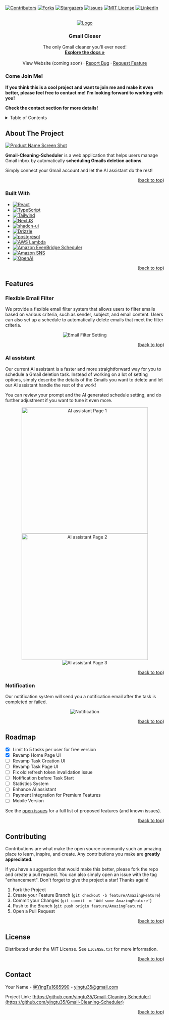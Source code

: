 <!-- <div align="center">
	<h1><b>Ying Tu's Portfolio Website</b></h1>
	<a href="https://Gmail-Cleaning-Scheduler/">Gmail-Cleaning-Scheduler</a><br>
	<h2>PC Version</h2>
	<img alt="home-pc" src="https://user-images.githubusercontent.com/91551415/219528017-746ff31a-e225-4f28-a039-0e0a6fb085bd.png" />
	<h2>Mobile Version</h2>
	<img alt="home-mobile" src="https://user-images.githubusercontent.com/91551415/219830674-ac8be166-ff23-4cc6-a0a9-6279c79c2636.png" />
</div> -->

<!-- Improved compatibility of back to top link: See: https://github.com/othneildrew/Best-README-Template/pull/73 -->
<a name="readme-top"></a>
<!--
*** Thanks for checking out the Best-README-Template. If you have a suggestion
*** that would make this better, please fork the repo and create a pull request
*** or simply open an issue with the tag "enhancement".
*** Don't forget to give the project a star!
*** Thanks again! Now go create something AMAZING! :D
-->



<!-- PROJECT SHIELDS -->
<!--
*** I'm using markdown "reference style" links for readability.
*** Reference links are enclosed in brackets [ ] instead of parentheses ( ).
*** See the bottom of this document for the declaration of the reference variables
*** for contributors-url, forks-url, etc. This is an optional, concise syntax you may use.
*** https://www.markdownguide.org/basic-syntax/#reference-style-links
-->
[![Contributors][contributors-shield]][contributors-url]
[![Forks][forks-shield]][forks-url]
[![Stargazers][stars-shield]][stars-url]
[![Issues][issues-shield]][issues-url]
[![MIT License][license-shield]][license-url]
[![LinkedIn][linkedin-shield]][linkedin-url]



<!-- PROJECT LOGO -->
<br />
<div align="center">
  <a href="Gmail-Cleaning-Scheduler">
    <img src="https://github.com/user-attachments/assets/e617c877-8041-418c-b974-7e23f514622f" alt="Logo">
  </a>

<h3 align="center">Gmail Cleaer</h3>

  <p align="center">
    The only Gmail cleaner you'll ever need!
    <br />
    <a href="https://github.com/yingtu35/Gmail-Cleaning-Scheduler"><strong>Explore the docs »</strong></a>
    <br />
    <br />
    <!-- <a href="Gmail-Cleaning-Scheduler">View Website (coming soon)</a> -->
    <span>View Website (coming soon)</span>
    ·
    <a href="https://github.com/yingtu35/Gmail-Cleaning-Scheduler/issues">Report Bug</a>
    ·
    <a href="https://github.com/yingtu35/Gmail-Cleaning-Scheduler/issues">Request Feature</a>
  </p>
</div>

<h3>Come Join Me!</h3>

**If you think this is a cool project and want to join me and make it even better, please feel free to contact me! I'm looking forward to working with you!**

**Check the contact section for more details!**



<!-- TABLE OF CONTENTS -->
<details>
  <summary>Table of Contents</summary>
  <ol>
    <li>
      <a href="#about-the-project">About The Project</a>
      <ul>
        <li><a href="#built-with">Built With</a></li>
      </ul>
    </li>
    <li><a href="#features">Features</a>
      <ul>
        <li><a href="#flexible-email-filter">Flexible Emails Filter</a></li>
        <li><a href="#ai-assistant">AI-powered Scheduler</a></li>
        <li><a href="#notification">Email Notification</a></li>
      </ul>
    </li>
    <li><a href="#roadmap">Roadmap</a></li>
    <li><a href="#contributing">Contributing</a></li>
    <li><a href="#license">License</a></li>
    <li><a href="#contact">Contact</a></li>
    <!-- <li><a href="#acknowledgments">Acknowledgments</a></li> -->
  </ol>
</details>



<!-- ABOUT THE PROJECT -->
## About The Project

[![Product Name Screen Shot][product-screenshot]](Gmail-Cleaning-Scheduler)

**Gmail-Cleaning-Scheduler** is a web application that helps users manage Gmail inbox by automatically **scheduling Gmails deletion actions**. 

Simply connect your Gmail account and let the AI assistant do the rest!


<p align="right">(<a href="#readme-top">back to top</a>)</p>



### Built With

* [![React][React.js]][React-url]
* [![TypeScript][TypeScript.org]][TypeScript-url]
* [![Tailwind][Tailwind.com]][Tailwind-url]
* [![NextJS][NextJS.org]][NextJS-url]
* [![shadcn-ui][shadcn-ui.com]][shadcn-ui-url]
* [![Drizzle][Drizzle.com]][Drizzle-url]
* [![postgresql][postgresql]][postgresql-url]
* [![AWS Lambda][AWS Lambda]][AWS Lambda-url]
* [![Amazon EvenBridge Scheduler][Amazon EvenBridge Scheduler]][Amazon EvenBridge Scheduler-url]
* [![Amazon SNS][Amazon SNS]][Amazon SNS-url]
* [![OpenAI][OpenAI]][OpenAI-url]

<p align="right">(<a href="#readme-top">back to top</a>)</p>



<!-- FEATURES -->
## Features

### Flexible Email Filter
<p>We provide a flexible email filter system that allows users to filter emails based on various criteria, such as sender, subject, and email content. Users can also set up a schedule to automatically delete emails that meet the filter criteria.</p>
<div align="center">
  <img src="https://github.com/user-attachments/assets/6043da03-f73e-4ce5-a6df-255cb7b7533c" alt="Email Filter Setting" />
</div>


<p align="right">(<a href="#readme-top">back to top</a>)</p>

### AI assistant
<p></p>Our current AI assistant is a faster and more straightforward way for you to schedule a Gmail deletion task. Instead of working on a lot of setting options, simply describe the details of the Gmails you want to delete and let our AI assistant handle the rest of the work!</p>
<p>You can review your prompt and the AI generated schedule setting, and do further adjustment if you want to tune it even more.</p>

<div align="center">
  <img src="https://github.com/user-attachments/assets/4db0a019-f386-4f1c-ba2a-e38a6f130cdf" alt="AI assistant Page 1" width="400px" />
  <img src="https://github.com/user-attachments/assets/08d07b61-aac2-4357-a7af-447671bd844e " alt="AI assistant Page 2" width="400px" />
  <img src="https://github.com/user-attachments/assets/718dddfe-2f4c-4cc6-be70-fc599c9b4b1e" alt="AI assistant Page 3" />
</div>

<p align="right">(<a href="#readme-top">back to top</a>)</p>

### Notification
<p>Our notification system will send you a notification email after the task is completed or failed.</p>
<div align="center">
  <img src="https://github.com/user-attachments/assets/318a9689-e92d-4035-9b5d-aefe62d92caf" alt="Notification" />
</div>
<p align="right">(<a href="#readme-top">back to top</a>)</p>

<!-- ROADMAP -->
## Roadmap
- [x] Limit to 5 tasks per user for free version
- [x] Revamp Home Page UI
- [ ] Revamp Task Creation UI
- [ ] Revamp Task Page UI
- [ ] Fix old refresh token invalidation issue
- [ ] Notification before Task Start
- [ ] Statistics System
- [ ] Enhance AI assistant
- [ ] Payment Integration for Premium Features
- [ ] Mobile Version
    <!-- - [ ] Nested Feature -->

See the [open issues](https://github.com/yingtu35/Gmail-Cleaning-Scheduler/issues) for a full list of proposed features (and known issues).

<p align="right">(<a href="#readme-top">back to top</a>)</p>



<!-- CONTRIBUTING -->
## Contributing

Contributions are what make the open source community such an amazing place to learn, inspire, and create. Any contributions you make are **greatly appreciated**.

If you have a suggestion that would make this better, please fork the repo and create a pull request. You can also simply open an issue with the tag "enhancement".
Don't forget to give the project a star! Thanks again!

1. Fork the Project
2. Create your Feature Branch (`git checkout -b feature/AmazingFeature`)
3. Commit your Changes (`git commit -m 'Add some AmazingFeature'`)
4. Push to the Branch (`git push origin feature/AmazingFeature`)
5. Open a Pull Request

<p align="right">(<a href="#readme-top">back to top</a>)</p>



<!-- LICENSE -->
## License

Distributed under the MIT License. See `LICENSE.txt` for more information.

<p align="right">(<a href="#readme-top">back to top</a>)</p>



<!-- CONTACT -->
## Contact

Your Name - [@YingTu1685990](https://twitter.com/YingTu1685990) - yingtu35@gmail.com

Project Link: [https://github.com/yingtu35/Gmail-Cleaning-Scheduler](https://github.com/yingtu35/Gmail-Cleaning-Scheduler)

<p align="right">(<a href="#readme-top">back to top</a>)</p>



<!-- ACKNOWLEDGMENTS -->
<!-- ## Acknowledgments



<p align="right">(<a href="#readme-top">back to top</a>)</p> -->



<!-- MARKDOWN LINKS & IMAGES -->
<!-- https://www.markdownguide.org/basic-syntax/#reference-style-links -->
[contributors-shield]: https://img.shields.io/github/contributors/yingtu35/Gmail-Cleaning-Scheduler.svg?style=for-the-badge
[contributors-url]: https://github.com/yingtu35/Gmail-Cleaning-Scheduler/graphs/contributors
[forks-shield]: https://img.shields.io/github/forks/yingtu35/Gmail-Cleaning-Scheduler.svg?style=for-the-badge
[forks-url]: https://github.com/yingtu35/Gmail-Cleaning-Scheduler/network/members
[stars-shield]: https://img.shields.io/github/stars/yingtu35/Gmail-Cleaning-Scheduler.svg?style=for-the-badge
[stars-url]: https://github.com/yingtu35/Gmail-Cleaning-Scheduler/stargazers
[issues-shield]: https://img.shields.io/github/issues/yingtu35/Gmail-Cleaning-Scheduler.svg?style=for-the-badge
[issues-url]: https://github.com/yingtu35/Gmail-Cleaning-Scheduler/issues
[license-shield]: https://img.shields.io/github/license/yingtu35/Gmail-Cleaning-Scheduler.svg?style=for-the-badge
[license-url]: https://github.com/yingtu35/Gmail-Cleaning-Scheduler/blob/master/LICENSE.txt
[linkedin-shield]: https://img.shields.io/badge/-LinkedIn-black.svg?style=for-the-badge&logo=linkedin&colorB=0A66C2
[linkedin-url]: https://linkedin.com/in/yingtu
[product-screenshot]: https://github.com/user-attachments/assets/7b8a25a7-bddd-48a0-8be6-f23368102107
[React.js]: https://img.shields.io/badge/React-20232A?style=for-the-badge&logo=react&logoColor=61DAFB
[React-url]: https://reactjs.org/
[shadcn-ui.com]: https://img.shields.io/badge/shadcn-ui-000000?style=for-the-badge&logo=shadcn-ui&logoColor=white
[shadcn-ui-url]: https://shadcn-ui.com/
[demo-url]: https://youtu.be/sCE-lH05nV4
[Tailwind.com]: https://img.shields.io/badge/tailwindcss-06B6D4?style=for-the-badge&logo=Tailwindcss&logoColor=white
[Tailwind-url]: https://tailwindcss.com/
[NextJS.org]: https://img.shields.io/badge/NextJS-000000?style=for-the-badge&logo=nextdotjs&logoColor=white
[NextJS-url]: https://nextjs.org/
[TypeScript.org]: https://img.shields.io/badge/TypeScript-3178C6?style=for-the-badge&logo=typescript&logoColor=white
[TypeScript-url]: https://www.typescriptlang.org/
[Drizzle.com]: https://img.shields.io/badge/drizzle-C5F74F?style=for-the-badge&logo=drizzle&logoColor=white
[Drizzle-url]: https://orm.drizzle.team/
[postgresql]: https://img.shields.io/badge/postgresql-316192?style=for-the-badge&logo=postgresql&logoColor=white
[postgresql-url]: https://www.postgresql.org/
[AWS Lambda]: https://img.shields.io/badge/awslambda-FF9900?style=for-the-badge&logo=awslambda&logoColor=white
[AWS Lambda-url]: https://aws.amazon.com/lambda/
[Amazon EvenBridge Scheduler]: https://img.shields.io/badge/AmazonEventBridgeScheduler-FF9900?style=for-the-badge&logo=amazonwebservices&logoColor=white
[Amazon EvenBridge Scheduler-url]: https://aws.amazon.com/eventbridge/
[Amazon SNS]: https://img.shields.io/badge/AmazonSNS-FF4F8B?style=for-the-badge&logo=amazonsqs&logoColor=black
[Amazon SNS-url]: https://aws.amazon.com/sns/
[OpenAI]: https://img.shields.io/badge/OpenAI-412991?style=for-the-badge&logo=openai&logoColor=white
[OpenAI-url]: https://www.openai.com/